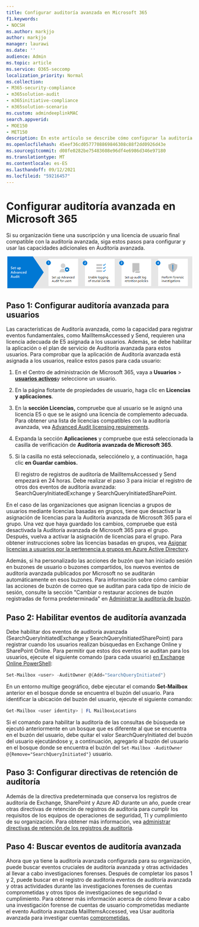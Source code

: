 ```yaml
---
title: Configurar auditoría avanzada en Microsoft 365
f1.keywords:
- NOCSH
ms.author: markjjo
author: markjjo
manager: laurawi
ms.date: ''
audience: Admin
ms.topic: article
ms.service: O365-seccomp
localization_priority: Normal
ms.collection:
- M365-security-compliance
- m365solution-audit
- m365initiative-compliance
- m365solution-scenario
ms.custom: admindeeplinkMAC
search.appverid:
- MOE150
- MET150
description: En este artículo se describe cómo configurar la auditoría avanzada para que pueda realizar investigaciones forenses cuando las cuentas de usuario estén en peligro o investigar otros incidentes relacionados con la seguridad.
ms.openlocfilehash: 45eef36cd0577708869846308c88f2dd0926d43e
ms.sourcegitcommit: d08fe0282be75483608e96df4e6986d346e97180
ms.translationtype: MT
ms.contentlocale: es-ES
ms.lasthandoff: 09/12/2021
ms.locfileid: "59216457"
---
```

# <a name="set-up-advanced-audit-in-microsoft-365"></a>Configurar auditoría avanzada en Microsoft 365

Si su organización tiene una suscripción y una licencia de usuario final compatible con la auditoría avanzada, siga estos pasos para configurar y usar las capacidades adicionales en Auditoría avanzada.

![Flujo de trabajo para configurar la auditoría avanzada.](../media/AdvancedAuditWorkflow.png)

## <a name="step-1-set-up-advanced-audit-for-users"></a>Paso 1: Configurar auditoría avanzada para usuarios

Las características de Auditoría avanzada, como la capacidad para registrar eventos fundamentales, como MailItemsAccessed y Send, requieren una licencia adecuada de E5 asignada a los usuarios. Además, se debe habilitar la aplicación o el plan de servicio de Auditoría avanzada para estos usuarios. Para comprobar que la aplicación de Auditoría avanzada está asignada a los usuarios, realice estos pasos para cada usuario:

1. En el Centro de administración de Microsoft 365, vaya a **Usuarios**  >  <a href="https://go.microsoft.com/fwlink/p/?linkid=834822" target="_blank">**usuarios activos**</a>y seleccione un usuario.

2. En la página flotante de propiedades de usuario, haga clic en **Licencias y aplicaciones**.

3. En la **sección Licencias,** compruebe que al usuario se le asignó una licencia E5 o que se le asignó una licencia de complemento adecuada. Para obtener una lista de licencias compatibles con la auditoría avanzada, vea [Advanced Audit licensing requirements](auditing-solutions-overview.md#advanced-audit-1).

4. Expanda la sección **Aplicaciones** y compruebe que está seleccionada la casilla de verificación de **Auditoría avanzada de Microsoft 365**.

5. Si la casilla no está seleccionada, selecciónelo y, a continuación, haga clic **en Guardar cambios.**

   El registro de registros de auditoría de MailItemsAccessed y Send empezará en 24 horas. Debe realizar el paso 3 para iniciar el registro de otros dos eventos de auditoría avanzada: SearchQueryInitiatedExchange y SearchQueryInitiatedSharePoint.

En el caso de las organizaciones que asignan licencias a grupos de usuarios mediante licencias basadas en grupos, tiene que desactivar la asignación de licencias para la Auditoría avanzada de Microsoft 365 para el grupo. Una vez que haya guardado los cambios, compruebe que está desactivada la Auditoría avanzada de Microsoft 365 para el grupo. Después, vuelva a activar la asignación de licencias para el grupo. Para obtener instrucciones sobre las licencias basadas en grupos, vea [Asignar licencias a usuarios por la pertenencia a grupos en Azure Active Directory](/azure/active-directory/users-groups-roles/licensing-groups-assign).

Además, si ha personalizado las acciones de buzón que han iniciado sesión en buzones de usuario o buzones compartidos, los nuevos eventos de auditoría avanzada publicados por Microsoft no se auditarán automáticamente en esos buzones. Para información sobre cómo cambiar las acciones de buzón de correo que se auditan para cada tipo de inicio de sesión, consulte la sección "Cambiar o restaurar acciones de buzón registradas de forma predeterminada" en [Administrar la auditoría de buzón](enable-mailbox-auditing.md#change-or-restore-mailbox-actions-logged-by-default).

## <a name="step-2-enable-advanced-audit-events"></a>Paso 2: Habilitar eventos de auditoría avanzada

Debe habilitar dos eventos de auditoría avanzada (SearchQueryInitiatedExchange y SearchQueryInitiatedSharePoint) para registrar cuando los usuarios realizan búsquedas en Exchange Online y SharePoint Online. Para permitir que estos dos eventos se auditan para los usuarios, ejecute el siguiente comando (para cada usuario) [en Exchange Online PowerShell](/powershell/exchange/connect-to-exchange-online-powershell):

```powershell
Set-Mailbox <user> -AuditOwner @{Add="SearchQueryInitiated"}
```

En un entorno multige geográfico, debe ejecutar el comando **Set-Mailbox** anterior en el bosque donde se encuentra el buzón del usuario. Para identificar la ubicación del buzón del usuario, ejecute el siguiente comando: 

```powershell
Get-Mailbox <user identity> | FL MailboxLocations
```

Si el comando para habilitar la auditoría de las consultas de búsqueda se ejecutó anteriormente en un bosque que es diferente al que se encuentra en el buzón del usuario, debe quitar el valor SearchQueryInitiated del buzón del usuario ejecutándose y, a continuación, agregarlo al buzón del usuario en el bosque donde se encuentra el buzón del `Set-Mailbox -AuditOwner @{Remove="SearchQueryInitiated"}` usuario.

## <a name="step-3-set-up-audit-retention-policies"></a>Paso 3: Configurar directivas de retención de auditoría

Además de la directiva predeterminada que conserva los registros de auditoría de Exchange, SharePoint y Azure AD durante un año, puede crear otras directivas de retención de registros de auditoría para cumplir los requisitos de los equipos de operaciones de seguridad, TI y cumplimiento de su organización. Para obtener más información, vea [administrar directivas de retención de los registros de auditoría](audit-log-retention-policies.md).

## <a name="step-4-search-for-advanced-audit-events"></a>Paso 4: Buscar eventos de auditoría avanzada

Ahora que ya tiene la auditoría avanzada configurada para su organización, puede buscar eventos cruciales de auditoría avanzada y otras actividades al llevar a cabo investigaciones forenses. Después de completar los pasos 1 y 2, puede buscar en el registro de auditoría eventos de auditoría avanzada y otras actividades durante las investigaciones forenses de cuentas comprometidas y otros tipos de investigaciones de seguridad o cumplimiento. Para obtener más información acerca de cómo llevar a cabo una investigación forense de cuentas de usuario comprometidas mediante el evento Auditoría avanzada MailItemsAccessed, vea Usar auditoría avanzada para investigar cuentas [comprometidas.](mailitemsaccessed-forensics-investigations.md)
